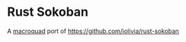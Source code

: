 # Rust Sokoban

A [macroquad](https://github.com/not-fl3/macroquad) port of https://github.com/iolivia/rust-sokoban
